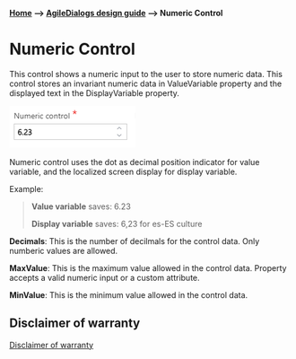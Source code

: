 __[Home](/) --> [AgileDialogs design guide](/guides/AgileDialogs-DesignGuide.md) --> Numeric Control__

# Numeric Control

This control shows a numeric input to the user to store numeric data. This control stores an invariant numeric data in ValueVariable property and the displayed text in the DisplayVariable property.

![](../media/AgileDialogsDesignGuide/Numeric_01.png)


Numeric control uses the dot as decimal position indicator for value variable,
and the localized screen display for display variable.

Example:

>   **Value variable** saves: 6.23
>   
>   **Display variable** saves: 6,23 for es-ES culture

**Decimals**: This is the number of decilmals for the control data. Only numberic values are allowed.

**MaxValue**: This is the maximum value allowed in the control data. Property accepts a valid numeric input or a custom attribute. 

**MinValue**: This is the minimum value allowed in the control data.

## Disclaimer of warranty

[Disclaimer of warranty](DisclaimerOfWarranty.md)
